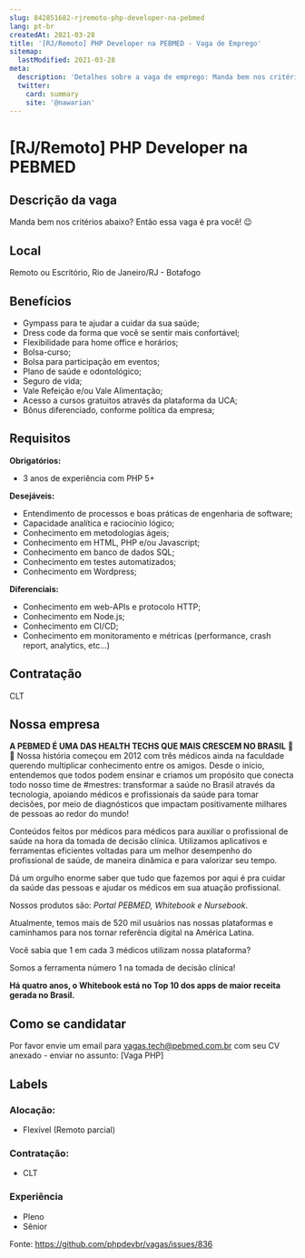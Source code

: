 ```yaml
---
slug: 842851682-rjremoto-php-developer-na-pebmed
lang: pt-br
createdAt: 2021-03-28
title: '[RJ/Remoto] PHP Developer na PEBMED - Vaga de Emprego'
sitemap:
  lastModified: 2021-03-28
meta:
  description: 'Detalhes sobre a vaga de emprego: Manda bem nos critérios abaixo? Então essa vaga é pra você! 😉'
  twitter:
    card: summary
    site: '@nawarian'
---
```


# [RJ/Remoto] PHP Developer na PEBMED

## Descrição da vaga

Manda bem nos critérios abaixo? Então essa vaga é pra você! 😉

## Local

Remoto ou Escritório, Rio de Janeiro/RJ - Botafogo 

## Benefícios

- Gympass para te ajudar a cuidar da sua saúde;
- Dress code da forma que você se sentir mais confortável;
- Flexibilidade para home office e horários;
- Bolsa-curso;
- Bolsa para participação em eventos;
- Plano de saúde e odontológico;
- Seguro de vida;
- Vale Refeição e/ou Vale Alimentação;
- Acesso a cursos gratuitos através da plataforma da UCA;
- Bônus diferenciado, conforme política da empresa;

## Requisitos

**Obrigatórios:**
- 3 anos de experiência com PHP 5+

**Desejáveis:**

- Entendimento de processos e boas práticas de engenharia de software;
- Capacidade analítica e raciocínio lógico;
- Conhecimento em metodologias ágeis;
- Conhecimento em HTML, PHP e/ou Javascript;
- Conhecimento em banco de dados SQL;
- Conhecimento em testes automatizados;
- Conhecimento em Wordpress;


**Diferenciais:**

- Conhecimento em web-APIs e protocolo HTTP; 
- Conhecimento em Node.js; 
- Conhecimento em CI/CD; 
- Conhecimento em monitoramento e métricas (performance, crash report, analytics, etc...)

## Contratação

CLT

## Nossa empresa

**A PEBMED É UMA DAS HEALTH TECHS QUE MAIS CRESCEM NO BRASIL** 🚀💜
Nossa história começou em 2012 com três médicos ainda na faculdade querendo multiplicar conhecimento entre os amigos. Desde o início, entendemos que todos podem ensinar e criamos um propósito que conecta todo nosso time de #mestres: transformar a saúde no Brasil através da tecnologia, apoiando médicos e profissionais da saúde para tomar decisões, por meio de diagnósticos que impactam positivamente milhares de pessoas ao redor do mundo!

Conteúdos feitos por médicos para médicos para auxiliar o profissional de saúde na hora da tomada de decisão clínica. Utilizamos aplicativos e ferramentas eficientes voltadas para um melhor desempenho do profissional de saúde, de maneira dinâmica e para valorizar seu tempo.

Dá um orgulho enorme saber que tudo que fazemos por aqui é pra cuidar da saúde das pessoas e ajudar os médicos em sua atuação profissional.

Nossos produtos são: _Portal PEBMED, Whitebook e Nursebook_.  

Atualmente, temos mais de 520 mil usuários nas nossas plataformas e caminhamos para nos tornar referência digital na América Latina.

Você sabia que 1 em cada 3 médicos utilizam nossa plataforma? 

Somos a ferramenta número 1 na tomada de decisão clínica!

**Há quatro anos, o Whitebook está no Top 10 dos apps de maior receita gerada no Brasil.** 

## Como se candidatar

Por favor envie um email para vagas.tech@pebmed.com.br com seu CV anexado - enviar no assunto: [Vaga PHP]

## Labels

### Alocação:
- Flexível (Remoto parcial)

### Contratação:
- CLT

### Experiência
- Pleno
- Sênior


Fonte: https://github.com/phpdevbr/vagas/issues/836